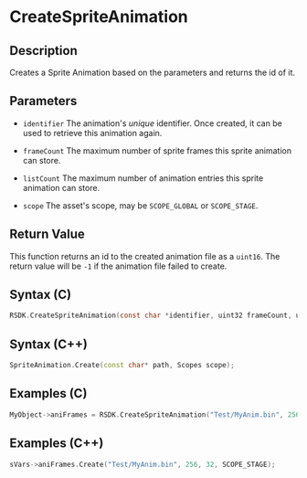 # CreateSpriteAnimation

## Description
Creates a Sprite Animation based on the parameters and returns the id of it.

## Parameters

- `identifier`
The animation's *unique* identifier. Once created, it can be used to retrieve this animation again.

- `frameCount`
The maximum number of sprite frames this sprite animation can store.

- `listCount`
The maximum number of animation entries this sprite animation can store.

- `scope`
The asset's scope, may be `SCOPE_GLOBAL` or `SCOPE_STAGE`.

## Return Value
This function returns an id to the created animation file as a `uint16`. The return value will be `-1` if the animation file failed to create.

## Syntax (C)
```c
RSDK.CreateSpriteAnimation(const char *identifier, uint32 frameCount, uint32 listCount, int32 scope);
```

## Syntax (C++)
```cpp
SpriteAnimation.Create(const char* path, Scopes scope);
```

## Examples (C)
```c
MyObject->aniFrames = RSDK.CreateSpriteAnimation("Test/MyAnim.bin", 256, 32, SCOPE_STAGE);
```

## Examples (C++)
```cpp
sVars->aniFrames.Create("Test/MyAnim.bin", 256, 32, SCOPE_STAGE);
```